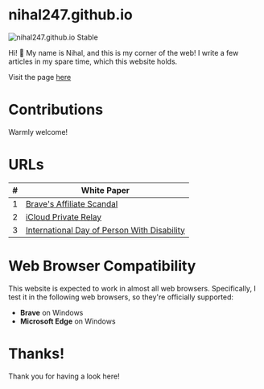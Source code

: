 # nihal247.github.io

![nihal247.github.io Stable](https://badgen.net/badge/nihal247.github.io/GPLv3/red?icon=github)

Hi! 👋 My name is Nihal, and this is my corner of the web! I write a few articles in my spare time, which this website holds.

Visit the page [here](https://nihal247.github.io/)

# Contributions

Warmly welcome!

# URLs

| #   |                                            White Paper                                                                |
| --- | ----------------------------------------------------------------------------------------------------------------------|
|  1  | [Brave's Affiliate Scandal](https://nihal247.github.io/brave-affiliate-scandal)                                       |
|  2  | [iCloud Private Relay](https://nihal247.github.io/icloud-private-relay)                                               |
|  3  | [International Day of Person With Disability](https://nihal247.github.io/international-day-of-person-with-disability) |

# Web Browser Compatibility

This website is expected to work in almost all web browsers. Specifically, I test it in the following web browsers, so they're officially supported:

- **Brave** on Windows
- **Microsoft Edge** on Windows

# Thanks!

Thank you for having a look here!
